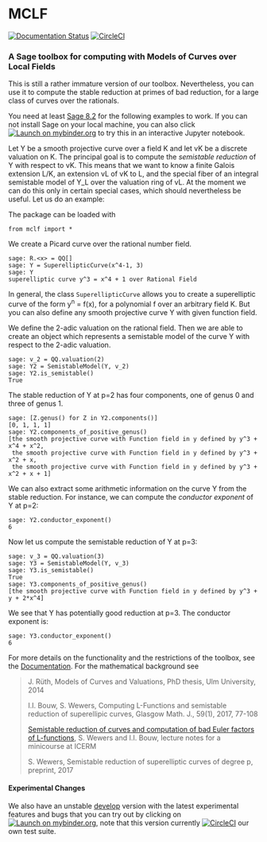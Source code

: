 # MCLF

[![Documentation Status](https://readthedocs.org/projects/mclf/badge/)](http://mclf.readthedocs.io/?badge=latest)
[![CircleCI](https://circleci.com/gh/MCLF/mclf/tree/master.svg?style=svg)](https://circleci.com/gh/MCLF/mclf/tree/master)

### A Sage toolbox for computing with **M**odels of **C**urves over **L**ocal **F**ields

This is still a rather immature version of our toolbox. Nevertheless, you can use
it to compute the stable reduction at primes of bad reduction, for a large class
of curves over the rationals.

You need at least [Sage 8.2](http://www.sagemath.org/) for the following examples to work. If you can not install Sage on your local machine, you can also click [![Launch on mybinder.org](https://camo.githubusercontent.com/d57df63fab21897847014ebaec3e7f5f48951ad2/68747470733a2f2f626574612e6d7962696e6465722e6f72672f62616467652e737667)](https://mybinder.org/v2/gh/mclf/MCLF/master?filepath=example.ipynb) to try this in an interactive Jupyter notebook.

Let Y be a smooth projective curve over a field K and let vK be a discrete valuation on K.
The principal goal is to compute  the *semistable reduction* of Y with respect to vK.
This means that we want to know a finite Galois extension L/K, an extension vL of
vK to L, and the special fiber of an integral semistable model of Y_L over the valuation
ring of vL.  At the moment we can do this only in certain special cases, which should
nevertheless be useful. Let us do an example:

The package can be loaded with
```
from mclf import *
```
We create a Picard curve over the rational number field.      
```
sage: R.<x> = QQ[]
sage: Y = SuperellipticCurve(x^4-1, 3)
sage: Y
superelliptic curve y^3 = x^4 + 1 over Rational Field
```
In general, the class `SuperellipticCurve` allows you to create a superelliptic curve of the form y<sup>n</sup> = f(x),
for a polynomial f over an arbitrary field K. But you can also define any smooth projective curve Y with given
function field.

We define the 2-adic valuation on the rational field. Then we are able to create an
object which represents a semistable model of the curve Y with respect to the 2-adic
valuation.
```
sage: v_2 = QQ.valuation(2)
sage: Y2 = SemistableModel(Y, v_2)
sage: Y2.is_semistable()
True
```
The stable reduction of Y at p=2 has four components, one of genus 0 and
three of genus 1.
```
sage: [Z.genus() for Z in Y2.components()]
[0, 1, 1, 1]
sage: Y2.components_of_positive_genus()
[the smooth projective curve with Function field in y defined by y^3 + x^4 + x^2,
 the smooth projective curve with Function field in y defined by y^3 + x^2 + x,
 the smooth projective curve with Function field in y defined by y^3 + x^2 + x + 1]
```
We can also extract some arithmetic information on the curve Y from the stable reduction.
For instance, we can compute the *conductor exponent* of Y at p=2:
```
sage: Y2.conductor_exponent()
6
```
Now let us compute the semistable reduction of Y at p=3:
```
sage: v_3 = QQ.valuation(3)
sage: Y3 = SemistableModel(Y, v_3)
sage: Y3.is_semistable()
True
sage: Y3.components_of_positive_genus()
[the smooth projective curve with Function field in y defined by y^3 + y + 2*x^4]
```
We see that Y has potentially good reduction at p=3. The conductor exponent is:
```
sage: Y3.conductor_exponent()
6
```

For more details on the functionality and the restrictions of the toolbox, see the
[Documentation](http://mclf.readthedocs.io/en/latest/).
For the mathematical background see

 > J. Rüth, Models of Curves and Valuations, PhD thesis, Ulm University, 2014
 >
 > I.I. Bouw, S. Wewers, Computing L-Functions and semistable reduction of superellipic curves,
 > Glasgow Math. J., 59(1), 2017, 77-108
 >
 > [Semistable reduction of curves and computation of bad Euler factors of L-functions](http://www.uni-ulm.de/fileadmin/website_uni_ulm/mawi.inst.100/mitarbeiter/wewers/course_notes.pdf),
 > S. Wewers and I.I. Bouw, lecture notes for a minicourse at ICERM
 >
 > S. Wewers, Semistable reduction of superelliptic curves of degree p, preprint, 2017
 

#### Experimental Changes

We also have an unstable [develop](https://github.com/MCLF/mclf/tree/develop) version with the latest experimental features and bugs that you can try out by clicking on [![Launch on mybinder.org](https://camo.githubusercontent.com/d57df63fab21897847014ebaec3e7f5f48951ad2/68747470733a2f2f626574612e6d7962696e6465722e6f72672f62616467652e737667)](https://mybinder.org/v2/gh/mclf/MCLF/develop?filepath=example.ipynb), note that this version currently [![CircleCI](https://circleci.com/gh/MCLF/mclf/tree/develop.svg?style=svg)](https://circleci.com/gh/MCLF/mclf/tree/develop) our own test suite.
